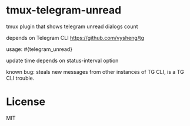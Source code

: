 # tmux-telegram-unread
tmux plugin that shows telegram unread dialogs count

depends on Telegram CLI https://github.com/vysheng/tg

usage: #{telegram_unread}

update time depends on status-interval option

known bug: steals new messages from other instances of TG CLI, is a TG CLI trouble.

# License

MIT
